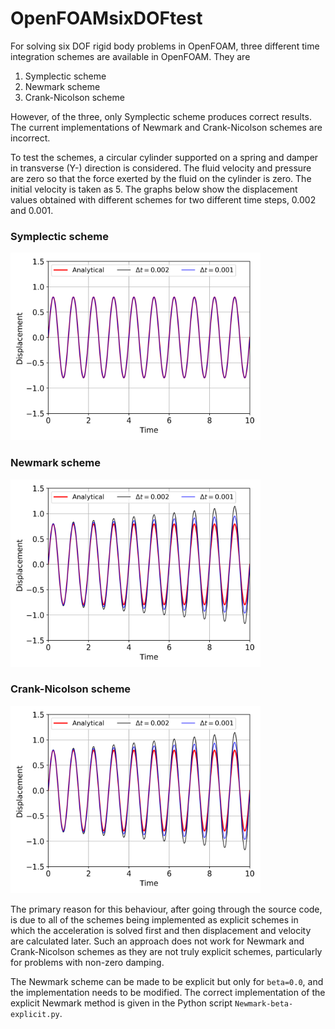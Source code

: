 # OpenFOAMsixDOFtest

For solving six DOF rigid body problems in OpenFOAM, three different time integration schemes are available in OpenFOAM. They are

1. Symplectic scheme
2. Newmark scheme
3. Crank-Nicolson scheme

However, of the three, only Symplectic scheme produces correct results. The current implementations of Newmark and Crank-Nicolson schemes are incorrect.

To test the schemes, a circular cylinder supported on a spring and damper in transverse (Y-) direction is considered. The fluid velocity and pressure are zero so that the force exerted by the fluid on the cylinder is zero. The initial velocity is taken as 5. The graphs below show the displacement values obtained with different schemes for two different time steps, 0.002 and 0.001.

### Symplectic scheme

<img src="./plots/Displacement-Symplectic.png" alt="Y-displacement" width="400" title="CrankNicolson scheme"/>

### Newmark scheme

<img src="./plots/Displacement-Newmark.png" alt="Y-displacement" width="400" title="CrankNicolson scheme"/>

### Crank-Nicolson scheme

<img src="./plots/Displacement-CrankNicolson.png" alt="Y-displacement" width="400" title="CrankNicolson scheme"/>


The primary reason for this behaviour, after going through the source code, is due to all of the schemes being implemented as explicit schemes in which the acceleration is solved first and then displacement and velocity are calculated later. Such an approach does not work for Newmark and Crank-Nicolson schemes as they are not truly explicit schemes, particularly for problems with non-zero damping.

The Newmark scheme can be made to be explicit but only for `beta=0.0`, and the implementation needs to be modified. The correct implementation of the explicit Newmark method is given in the Python script `Newmark-beta-explicit.py`.


